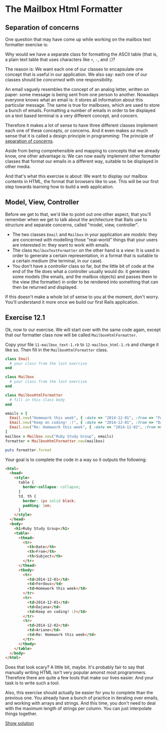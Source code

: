 # The Mailbox Html Formatter

## Separation of concerns

One question that may have come up while working on the mailbox text formatter
exercise is:

Why would we have a separate class for formatting the ASCII table (that is, a
plain text table that uses characters like `+`, `-`, and `|`)?

The reason is: We want each one of our classes to encapsulate one concept that
is useful in our application. We also say: each one of our classes should be
*concerned* with one responsibility.

An email vaguely resembles the concept of an analog letter, written on paper:
some message is being sent from one person to another. Nowadays everyone knows
what an email is: it stores all information about this particular message. The
same is true for mailboxes, which are used to store a bunch of emails.
Formatting a number of emails in order to be displayed on a text based terminal
is a very different concept, and concern.

Therefore it makes a lot of sense to have three different classes implement each
one of these concepts, or concerns. And it even makes *so* much sense that it is
called a design principle in programming: The principle of [separation of
concerns](http://www.wikiwand.com/en/Separation_of_concerns).

Aside from being comprehensible and mapping to concepts that we already know,
one other advantage is: We can now easily implement other formatter classes
that format our emails in a different way, suitable to be displayed in other
media.

And that's what this exercise is about: We want to display our mailbox contents
in HTML, the format that browsers like to use. This will be our first step
towards learning how to build a web application.

## Model, View, Controller

Before we get to that, we'd like to point out one other aspect, that you'll
remember when we get to talk about the architecture that Rails use to structure
and separate concerns, called "model, view, controller".

* The two classes `Email` and `Mailbox` in your application are *models*: they
  are concerned with modelling those "real-world" things that your users are
  interested in: they want to work with emails.
* The class `MailboxTextFormatter` on the other hand is a *view*: It is used in
  order to generate a certain representation, in a format that is suitable to a
  certain medium (the terminal, in our case).
* You don't have a *controller* class so far, but the little bit of code at the
  end of the file does what a controller usually would do: it generates some
  models (the emails, and the mailbox objects) and passes them to the view (the
  formatter) in order to be rendered into something that can then be returned
  and displayed.

If this doesn't make a whole lot of sense to you at the moment, don't worry.
You'll understand it more once we build our first Rails application.

## Exercise 12.1

Ok, now to our exercise. We will  start over with the same code again, except
that our formatter class now will be called `MailboxHtmlFormatter`.

Copy your file `11-mailbox_text-1.rb` to `12-mailbox_html-1.rb` and change it
like so. Then fill in the `MailboxHtmlFormatter` class.

```ruby
class Email
  # your class from the last exercise
end

class Mailbox
  # your class from the last exercise
end

class MailboxHtmlFormatter
  # fill in this class body
end

emails = [
  Email.new("Homework this week", { :date => "2014-12-01", :from => "Ferdous" }),
  Email.new("Keep on coding! :)", { :date => "2014-12-01", :from => "Dajana" }),
  Email.new("Re: Homework this week", { :date => "2014-12-02", :from => "Ariane" })
]
mailbox = Mailbox.new("Ruby Study Group", emails)
formatter = MailboxHtmlFormatter.new(mailbox)

puts formatter.format
```

Your goal is to complete the code in a way so it outputs the following:

```html
<html>
  <head>
    <style>
      table {
        border-collapse: collapse;
      }
      td, th {
        border: 1px solid black;
        padding: 1em;
      }
    </style>
  </head>
  <body>
    <h1>Ruby Study Group</h1>
    <table>
      <thead>
        <tr>
          <th>Date</th>
          <th>From</th>
          <th>Subject</th>
        </tr>
      </thead>
      <tbody>
        <tr>
          <td>2014-12-01</td>
          <td>Ferdous</td>
          <td>Homework this week</td>
        </tr>
        <tr>
          <td>2014-12-01</td>
          <td>Dajana</td>
          <td>Keep on coding! :)</td>
        </tr>
        <tr>
          <td>2014-12-02</td>
          <td>Ariane</td>
          <td>Re: Homework this week</td>
        </tr>
      </tbody>
    </table>
  </body>
</html>
```

Does that look scary? A little bit, maybe. It's probably fair
to say that manually writing HTML isn't very popular amonst most programmers.
Therefore there are quite a few tools that make our lives easier. And your task
is to write such a tool.

Also, this exercise should actually be easier for you to complete than the
previous one. You already have a bunch of practice in iterating over emails,
and working with arrays and strings. And this time, you don't need to deal with
the maximum length of strings per column. You can just interpolate things
together.

<a href="/solutions/12-mailbox_html-1.rb" class="solution">Show solution</a>

